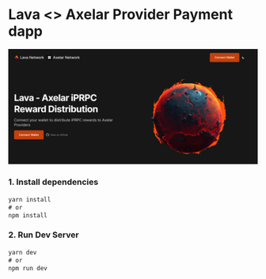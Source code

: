# Lava <> Axelar Provider Payment dapp

![image](https://github.com/ranlavanet/axelar-iprpc-website/blob/main/public/website-mainpage.png)

### 1\. Install dependencies

```
yarn install
# or
npm install
```

### 2\. Run Dev Server

```
yarn dev
# or
npm run dev
```




